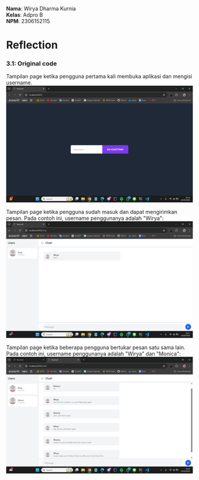 **Nama**: Wirya Dharma Kurnia  <br /> 
**Kelas**: Adpro B  <br />
**NPM**: 2306152115 <br />

# Reflection

### 3.1: Original code

Tampilan page ketika pengguna pertama kali membuka aplikasi dan mengisi username.
![input_username](images/input_username.png)

Tampilan page ketika pengguna sudah masuk dan dapat mengirimkan pesan. Pada contoh ini, username penggunanya adalah "Wirya":
![chat1](images/chat1.png)

Tampilan page ketika beberapa pengguna bertukar pesan satu sama lain. Pada contoh ini, username penggunanya adalah "Wirya" dan "Monica":
![chat2](images/chat2.png)
